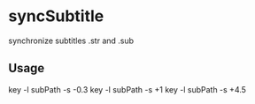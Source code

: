 syncSubtitle
============

synchronize subtitles .str and .sub

Usage
-----
key -l subPath -s -0.3
key -l subPath -s +1
key -l subPath -s +4.5
